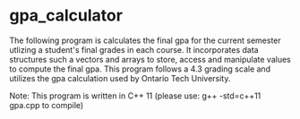 # gpa_calculator

The following program is calculates the final gpa for the current semester utlizing a student's final grades in each course. It 
incorporates data structures such a vectors and arrays to store, access and manipulate values to compute the final gpa. This 
program follows a 4.3 grading scale and utilizes the gpa calculation used by Ontario Tech University.

Note: This program is written in C++ 11 (please use: g++ -std=c++11 gpa.cpp to compile)
